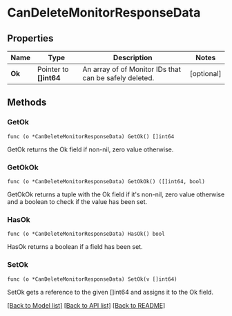 # CanDeleteMonitorResponseData

## Properties

Name | Type | Description | Notes
------------ | ------------- | ------------- | -------------
**Ok** | Pointer to **[]int64** | An array of of Monitor IDs that can be safely deleted. | [optional] 

## Methods

### GetOk

`func (o *CanDeleteMonitorResponseData) GetOk() []int64`

GetOk returns the Ok field if non-nil, zero value otherwise.

### GetOkOk

`func (o *CanDeleteMonitorResponseData) GetOkOk() ([]int64, bool)`

GetOkOk returns a tuple with the Ok field if it's non-nil, zero value otherwise
and a boolean to check if the value has been set.

### HasOk

`func (o *CanDeleteMonitorResponseData) HasOk() bool`

HasOk returns a boolean if a field has been set.

### SetOk

`func (o *CanDeleteMonitorResponseData) SetOk(v []int64)`

SetOk gets a reference to the given []int64 and assigns it to the Ok field.


[[Back to Model list]](../README.md#documentation-for-models) [[Back to API list]](../README.md#documentation-for-api-endpoints) [[Back to README]](../README.md)



